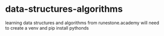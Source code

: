 # data-structures-algorithms

learning data structures and algorithms from runestone.academy
will need to create a venv and pip install pythonds
